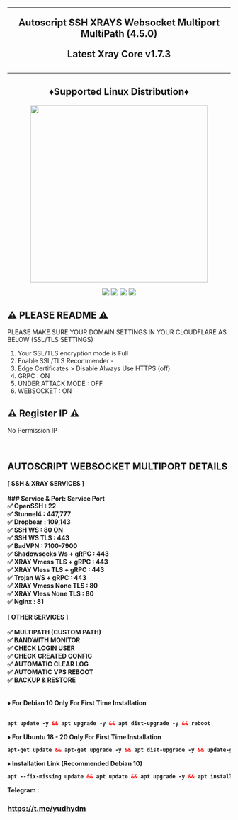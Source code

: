 
<h2 align="center">
<hr>
Autoscript SSH XRAYS Websocket Multiport  MultiPath (4.5.0)

Latest Xray Core v1.7.3
<h2><hr>
  
<h2 align="center"> ♦️Supported Linux Distribution♦️</h2>
<p align="center"><img src="https://d33wubrfki0l68.cloudfront.net/5911c43be3b1da526ed609e9c55783d9d0f6b066/9858b/assets/img/debian-ubuntu-hover.png"width="400"></p>
<p align="center"><img src="https://img.shields.io/static/v1?style=for-the-badge&logo=debian&label=Debian%209&message=Stretch&color=purple"> <img src="https://img.shields.io/static/v1?style=for-the-badge&logo=debian&label=Debian%2010&message=Buster&color=purple">  <img src="https://img.shields.io/static/v1?style=for-the-badge&logo=ubuntu&label=Ubuntu%2018&message=Lts&color=red"> <img src="https://img.shields.io/static/v1?style=for-the-badge&logo=ubuntu&label=Ubuntu%2020&message=Lts&color=red">
</p>

## ⚠️ PLEASE README ⚠️


 PLEASE MAKE SURE YOUR DOMAIN SETTINGS IN YOUR CLOUDFLARE AS BELOW (SSL/TLS SETTINGS) <br>
  1. Your SSL/TLS encryption mode is Full
  2. Enable SSL/TLS Recommender -
  3. Edge Certificates > Disable Always Use HTTPS (off)
  4. GRPC : ON
  5. UNDER ATTACK MODE : OFF
  6. WEBSOCKET : ON
 
  
  ## ⚠️   Register IP ⚠️
  
No Permission IP 

<br>
</b>

##  AUTOSCRIPT WEBSOCKET MULTIPORT DETAILS 

<b>
[ SSH & XRAY SERVICES ] <br>
<br>
### Service & Port:
  Service Port<br>
 ✅ OpenSSH                 : 22<br>
 ✅ Stunnel4                : 447,777<br>
 ✅ Dropbear                : 109,143<br>
 ✅ SSH WS                  : 80 ON<br>
 ✅ SSH WS TLS              : 443<br>
 ✅ BadVPN                  : 7100-7900<br>
 ✅ Shadowsocks Ws + gRPC   : 443<br>
 ✅ XRAY  Vmess TLS + gRPC  : 443<br>
 ✅ XRAY  Vless TLS + gRPC  : 443<br>
 ✅ Trojan WS + gRPC        : 443<br>
 ✅  XRAY  Vmess None TLS    : 80<br>
 ✅  XRAY  Vless None TLS    : 80<br>
 ✅  Nginx                   : 81<br>

<br>
[ OTHER SERVICES ] <br>
<br>
✅ MULTIPATH (CUSTOM PATH) <br>
✅ BANDWITH MONITOR <br>
✅ CHECK LOGIN USER <br>
✅ CHECK CREATED CONFIG <br>
✅ AUTOMATIC CLEAR LOG <br>
✅ AUTOMATIC VPS REBOOT <br>
✅ BACKUP & RESTORE <br>
<br>
<br>
♦️ For Debian 10 Only For First Time Installation <br>
<br>
  
  ```html
apt update -y && apt upgrade -y && apt dist-upgrade -y && reboot
  ```
  
♦️ For Ubuntu 18 - 20 Only For First Time Installation <br>
  
  ```html
apt-get update && apt-get upgrade -y && apt dist-upgrade -y && update-grub && reboot
```

♦️ Installation Link (Recommended Debian 10) <br>

  ```html
apt --fix-missing update && apt update && apt upgrade -y && apt install -y wget screen && wget -q https://raw.githubusercontent.com/bakulssh/install/main/setup.sh && chmod +x setup.sh && screen -S setup ./setup.sh
```






Telegram : 
### https://t.me/yudhydm

